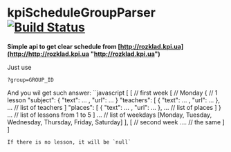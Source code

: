 # kpiScheduleGroupParser [![Build Status](https://travis-ci.org/dalor/kpiScheduleGroupParser.svg?branch=master)](https://travis-ci.org/dalor/kpiScheduleGroupParser)

**Simple api to get clear schedule from [http://rozklad.kpi.ua](http://http://rozklad.kpi.ua "http://rozklad.kpi.ua")**

Just use 

`?group=GROUP_ID`

And you wil get such answer:
``javascript
[
	[ // first week
		[ // Monday
			{ // 1 lesson
				"subject": {
					"text": ... ,
					"url": ...
				}
				"teachers": [
					{
						"text": ... ,
						"url": ...
					},
					... // list of teachers
				]
				"places": [
					{
						"text": ... ,
						"url": ...
					},
					... // list of places
				]
			}
			... // list of lessons from 1 to 5
		]
		... // list of weekdays [Monday, Tuesday, Wednesday, Thursday, Friday, Saturday]
	],
	[ // second week
		.... // the same
	]
]
```
If there is no lesson, it will be `null`
